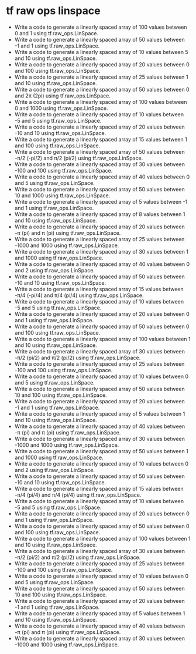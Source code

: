 # tf raw ops linspace

- Write a code to generate a linearly spaced array of 100 values between 0 and 1 using tf.raw_ops.LinSpace.
- Write a code to generate a linearly spaced array of 50 values between -1 and 1 using tf.raw_ops.LinSpace.
- Write a code to generate a linearly spaced array of 10 values between 5 and 10 using tf.raw_ops.LinSpace.
- Write a code to generate a linearly spaced array of 20 values between 0 and 100 using tf.raw_ops.LinSpace.
- Write a code to generate a linearly spaced array of 25 values between 1 and 10 using tf.raw_ops.LinSpace.
- Write a code to generate a linearly spaced array of 50 values between 0 and 2π (2pi) using tf.raw_ops.LinSpace.
- Write a code to generate a linearly spaced array of 100 values between 0 and 1000 using tf.raw_ops.LinSpace.
- Write a code to generate a linearly spaced array of 10 values between -5 and 5 using tf.raw_ops.LinSpace.
- Write a code to generate a linearly spaced array of 20 values between -10 and 10 using tf.raw_ops.LinSpace.
- Write a code to generate a linearly spaced array of 15 values between 1 and 100 using tf.raw_ops.LinSpace.
- Write a code to generate a linearly spaced array of 50 values between -π/2 (-pi/2) and π/2 (pi/2) using tf.raw_ops.LinSpace.
- Write a code to generate a linearly spaced array of 30 values between -100 and 100 using tf.raw_ops.LinSpace.
- Write a code to generate a linearly spaced array of 40 values between 0 and 5 using tf.raw_ops.LinSpace.
- Write a code to generate a linearly spaced array of 50 values between 10 and 1000 using tf.raw_ops.LinSpace.
- Write a code to generate a linearly spaced array of 5 values between -1 and 1 using tf.raw_ops.LinSpace.
- Write a code to generate a linearly spaced array of 8 values between 1 and 10 using tf.raw_ops.LinSpace.
- Write a code to generate a linearly spaced array of 20 values between -π (pi) and π (pi) using tf.raw_ops.LinSpace.
- Write a code to generate a linearly spaced array of 25 values between -1000 and 1000 using tf.raw_ops.LinSpace.
- Write a code to generate a linearly spaced array of 30 values between 1 and 1000 using tf.raw_ops.LinSpace.
- Write a code to generate a linearly spaced array of 40 values between 0 and 2 using tf.raw_ops.LinSpace.
- Write a code to generate a linearly spaced array of 50 values between -10 and 10 using tf.raw_ops.LinSpace.
- Write a code to generate a linearly spaced array of 15 values between -π/4 (-pi/4) and π/4 (pi/4) using tf.raw_ops.LinSpace.
- Write a code to generate a linearly spaced array of 10 values between -5 and 5 using tf.raw_ops.LinSpace.
- Write a code to generate a linearly spaced array of 20 values between 0 and 1 using tf.raw_ops.LinSpace.
- Write a code to generate a linearly spaced array of 50 values between 0 and 100 using tf.raw_ops.LinSpace.
- Write a code to generate a linearly spaced array of 100 values between 1 and 10 using tf.raw_ops.LinSpace.
- Write a code to generate a linearly spaced array of 30 values between -π/2 (pi/2) and π/2 (pi/2) using tf.raw_ops.LinSpace.
- Write a code to generate a linearly spaced array of 25 values between -100 and 100 using tf.raw_ops.LinSpace.
- Write a code to generate a linearly spaced array of 10 values between 0 and 5 using tf.raw_ops.LinSpace.
- Write a code to generate a linearly spaced array of 50 values between 10 and 100 using tf.raw_ops.LinSpace.
- Write a code to generate a linearly spaced array of 20 values between -1 and 1 using tf.raw_ops.LinSpace.
- Write a code to generate a linearly spaced array of 5 values between 1 and 10 using tf.raw_ops.LinSpace.
- Write a code to generate a linearly spaced array of 40 values between -π (pi) and π (pi) using tf.raw_ops.LinSpace.
- Write a code to generate a linearly spaced array of 30 values between -1000 and 1000 using tf.raw_ops.LinSpace.
- Write a code to generate a linearly spaced array of 50 values between 1 and 1000 using tf.raw_ops.LinSpace.
- Write a code to generate a linearly spaced array of 10 values between 0 and 2 using tf.raw_ops.LinSpace.
- Write a code to generate a linearly spaced array of 50 values between -10 and 10 using tf.raw_ops.LinSpace.
- Write a code to generate a linearly spaced array of 15 values between -π/4 (pi/4) and π/4 (pi/4) using tf.raw_ops.LinSpace.
- Write a code to generate a linearly spaced array of 10 values between -5 and 5 using tf.raw_ops.LinSpace.
- Write a code to generate a linearly spaced array of 20 values between 0 and 1 using tf.raw_ops.LinSpace.
- Write a code to generate a linearly spaced array of 50 values between 0 and 100 using tf.raw_ops.LinSpace.
- Write a code to generate a linearly spaced array of 100 values between 1 and 10 using tf.raw_ops.LinSpace.
- Write a code to generate a linearly spaced array of 30 values between -π/2 (pi/2) and π/2 (pi/2) using tf.raw_ops.LinSpace.
- Write a code to generate a linearly spaced array of 25 values between -100 and 100 using tf.raw_ops.LinSpace.
- Write a code to generate a linearly spaced array of 10 values between 0 and 5 using tf.raw_ops.LinSpace.
- Write a code to generate a linearly spaced array of 50 values between 10 and 100 using tf.raw_ops.LinSpace.
- Write a code to generate a linearly spaced array of 20 values between -1 and 1 using tf.raw_ops.LinSpace.
- Write a code to generate a linearly spaced array of 5 values between 1 and 10 using tf.raw_ops.LinSpace.
- Write a code to generate a linearly spaced array of 40 values between -π (pi) and π (pi) using tf.raw_ops.LinSpace.
- Write a code to generate a linearly spaced array of 30 values between -1000 and 1000 using tf.raw_ops.LinSpace.
